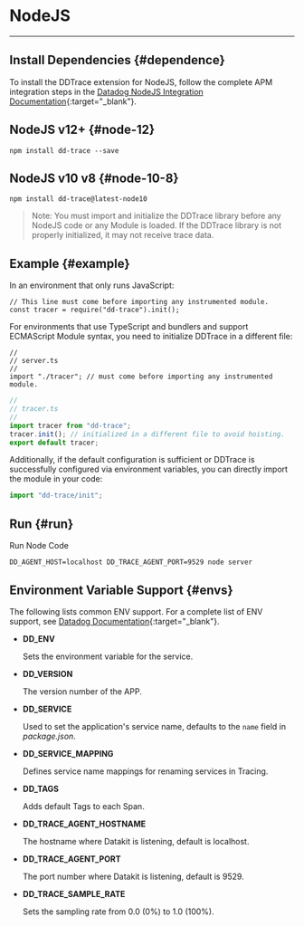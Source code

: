 # NodeJS

---

## Install Dependencies {#dependence}

To install the DDTrace extension for NodeJS, follow the complete APM integration steps in the [Datadog NodeJS Integration Documentation](https://docs.datadoghq.com/tracing/trace_collection/automatic_instrumentation/dd_libraries/nodejs/){:target="_blank"}.

## NodeJS v12+ {#node-12}

```shell
npm install dd-trace --save
```

## NodeJS v10 v8 {#node-10-8}

```shell
npm install dd-trace@latest-node10
```

> Note: You must import and initialize the DDTrace library before any NodeJS code or any Module is loaded. If the DDTrace library is not properly initialized, it may not receive trace data.

## Example {#example}

In an environment that only runs JavaScript:

```nodejs
// This line must come before importing any instrumented module.
const tracer = require("dd-trace").init();
```

For environments that use TypeScript and bundlers and support ECMAScript Module syntax, you need to initialize DDTrace in a different file:

```nodejs
//
// server.ts
//
import "./tracer"; // must come before importing any instrumented module.
```

```typescript
//
// tracer.ts
//
import tracer from "dd-trace";
tracer.init(); // initialized in a different file to avoid hoisting.
export default tracer;
```

Additionally, if the default configuration is sufficient or DDTrace is successfully configured via environment variables, you can directly import the module in your code:

```typescript
import "dd-trace/init";
```

## Run {#run}

Run Node Code

```shell
DD_AGENT_HOST=localhost DD_TRACE_AGENT_PORT=9529 node server
```

## Environment Variable Support {#envs}

The following lists common ENV support. For a complete list of ENV support, see [Datadog Documentation](https://docs.datadoghq.com/tracing/trace_collection/library_config/nodejs/){:target="_blank"}.

- **DD_ENV**

    Sets the environment variable for the service.

- **DD_VERSION**

    The version number of the APP.

- **DD_SERVICE**

    Used to set the application's service name, defaults to the `name` field in *package.json*.

- **DD_SERVICE_MAPPING**

    Defines service name mappings for renaming services in Tracing.

- **DD_TAGS**

    Adds default Tags to each Span.

- **DD_TRACE_AGENT_HOSTNAME**

    The hostname where Datakit is listening, default is localhost.

- **DD_TRACE_AGENT_PORT**

    The port number where Datakit is listening, default is 9529.

- **DD_TRACE_SAMPLE_RATE**

    Sets the sampling rate from 0.0 (0%) to 1.0 (100%).
